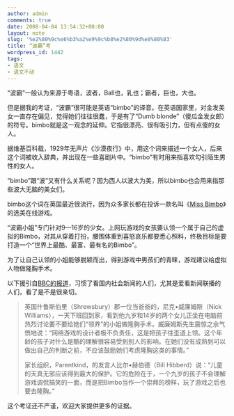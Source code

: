 ```yaml
---
author: admin
comments: true
date: 2008-04-04 13:54:32+00:00
layout: note
slug: '%e2%80%9c%e6%b3%a2%e9%9c%b8%e2%80%9d%e8%80%83'
title: “波霸”考
wordpress_id: 1442
tags:
- 语文
- 语文不动
---
```


“波霸”一般认为来源于粤语，波者，Ball也，乳也；霸者，巨也，大也。

但是据我的考证，“波霸”很可能是英语“bimbo”的译音。在英语国家里，对金发美女一直存在偏见，觉得她们往往很蠢，于是有了“Dumb blonde”（傻瓜金发女郎）的符号。bimbo就是这一观念的延伸。它指很漂亮、很有吸引力，但有点傻的女人。

据维基百科载，1929年无声片《沙漠夜行》中，用这个词来描述一个女人，后来这个词被收入辞典，并出现在一些喜剧片中。“bimbo”有时用来指喜欢勾引陌生男性的女人。

“bimbo”跟“波”又有什么关系呢？因为西人以波大为美，所以bimbo也会用来指那些波大无脑的美女们。

bimbo这个词在英国最近很流行，因为众多家长都在投诉一款名叫《[Miss Bimbo](http://www.missbimbo.com/)》的选美在线游戏。

“波霸小姐”专门针对9—16岁的少女。上网玩游戏的女孩要认领一个属于自己的虚拟的Bimbo，对其从穿着打扮，腰围体重到喜怒哀乐都要悉心照料，终极目标是要打造一个“世界上最酷、最富、最有名的Bimbo”。

为了让自己认领的小姐能够脱颖而出，得到游戏中男孩们的青睐，游戏建议给虚拟人物做隆胸手术。

以下援引自[BBC的报道](http://www.bbc.co.uk/china/lifeintheuk/story/2008/04/080401_cosmetic_surgery.shtml)，习惯了看国内社会新闻的人们，尤其是爱看新闻联播的人们，看了是不是很亲切。





<blockquote>英国什鲁斯伯里（Shrewsbury）郡一位当爸爸的，尼克•威廉姆斯（Nick Williams），一天下班回到家，看到他九岁和14岁的两个女儿正坐在电脑前热烈讨论要不要给她们“领养”的小姐做隆胸手术。威廉姆斯先生震惊之余气愤地说：“网络游戏的设计者极不负责任，这是把孩子往歪道上领。这个年龄的孩子对什么是酷的理解很容易受到别人的影响。在她们没有成熟到可以做出自己的判断之前，不应该鼓励她们考虑隆胸这类的事情。”

家长组织，Parentkind，的发言人比尔•赫伯德（Bill Hibberd）说：“儿童的天真无邪应该得到最大的保护。它的危险在于，一个九岁的孩子不会理解游戏调侃搞笑的一面，而是把Bimbo当作一个崇拜的榜样，玩了游戏之后也要去隆胸。”</blockquote>



这个考证还不严谨，欢迎大家提供更多的证据。

